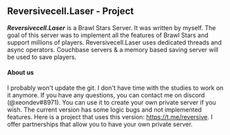 ## Reversivecell.Laser - Project
***Reversivecell.Laser*** is a Brawl Stars Server. It was written by myself. The goal of this server was to implement all the features of Brawl Stars and support millions of players. Reversivecell.Laser uses dedicated threads and async operators. Couchbase servers & a memory based saving server will be used to save players.

#### About us
I probably won't update the git. I don't have time with the studies to work on it anymore. If you have any questions, you can contact me on discord (@xeondev#8971). You can use it to create your own private server if you wish. The current version has some logic bugs and not implemented features. Here is a project that uses this version: https://t.me/reversive. I offer partnerships that allow you to have your own private server.
